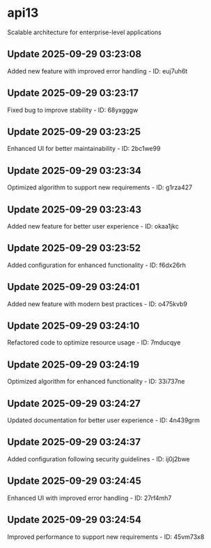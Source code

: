 # api13
Scalable architecture for enterprise-level applications

## Update 2025-09-29 03:23:08
Added new feature with improved error handling - ID: euj7uh6t


## Update 2025-09-29 03:23:17
Fixed bug to improve stability - ID: 68yxgggw


## Update 2025-09-29 03:23:25
Enhanced UI for better maintainability - ID: 2bc1we99


## Update 2025-09-29 03:23:34
Optimized algorithm to support new requirements - ID: g1rza427


## Update 2025-09-29 03:23:43
Added new feature for better user experience - ID: okaa1jkc


## Update 2025-09-29 03:23:52
Added configuration for enhanced functionality - ID: f6dx26rh


## Update 2025-09-29 03:24:01
Added new feature with modern best practices - ID: o475kvb9


## Update 2025-09-29 03:24:10
Refactored code to optimize resource usage - ID: 7mducqye


## Update 2025-09-29 03:24:19
Optimized algorithm for enhanced functionality - ID: 33i737ne


## Update 2025-09-29 03:24:27
Updated documentation for better user experience - ID: 4n439grm


## Update 2025-09-29 03:24:37
Added configuration following security guidelines - ID: ij0j2bwe


## Update 2025-09-29 03:24:45
Enhanced UI with improved error handling - ID: 27rf4mh7


## Update 2025-09-29 03:24:54
Improved performance to support new requirements - ID: 45vm73x8

